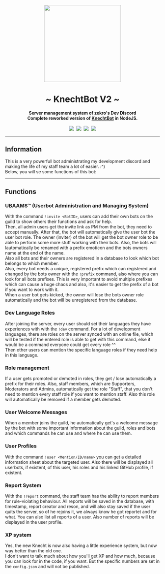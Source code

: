 <div align="center">
    <img src="http://zekro.de/dl/knechtv2-avatar.png" width="250"/>
    <h1> ~ KnechtBot V2 ~ </h1>
    <strong>Server management system of zekro's Dev Discord<br>Complete reworked version of <a href="https://github.com/zekroTJA/regiusBot">KnechtBot</a> in NodeJS.</strong><br/><br/>
    <a href="https://stats.uptimerobot.com/WPBJjHp26"><img src="https://img.shields.io/uptimerobot/status/m779430970-e7fbeac99e0f5b24c277880c.svg"/></a>&nbsp;
    <a href="https://stats.uptimerobot.com/WPBJjHp26"><img src="https://img.shields.io/uptimerobot/ratio/m779430970-e7fbeac99e0f5b24c277880c.svg"/></a>&nbsp;
    <a href=""><img src="https://img.shields.io/badge/current%20version-1.4.C48-07a5c1.svg"/></a>&nbsp;
    <a href="https://travis-ci.org/zekroTJA/KnechtBot2"><img src="https://travis-ci.org/zekroTJA/KnechtBot2.svg?branch=master"/></a>
</div>

---

## Information

This is a very powerfull bot administrating my development discord and making the life of my staff team a lot of easier. :^)  
Below, you will se some functions of this bot:

---
## Functions

### UBAAMS™ (Userbot Administration and Managing System)
With the command `!invite <BotID>`, users can add their own bots on the guild to show others their functions and ask for help.  
Then, all admin users get the invite link as PM from the bot, they need to accept manually. After that, the bot will automatically give the user bot the user bot role. The owner (inviter) of the bot will get the bot owner role to be able to perform some more stuff working with their bots. Also, the bots will lautomatically be renamed with a prefix emoticon and the bots owners name at the end of the name.  
Also all bots and their owners are registered in a database to look which bot belongs to which member.  
Also, every bot needs a unique, registered prefix which can registered and changed by the bots owner with the `!prefix` command, also where you can look for all bots prefixes. This is very important to avoid multiple prefixes which can cause a huge chaos and also, it's easier to get the prefix of a bot if you want to work with it.  
When a user bot gets kicked, the owner will lose the bots owner role automatically and the bot will be unregistered from the database.

### Dev Language Roles
After joining the server, every user should set their languages they have experiences with with the `!dev` command. For a lot of development languages, there are roles on the server synced with an online file, which will be tested if the entered role is able to get with this command, else it would be a command everyone could get every role ^^  
Then other users can mention the specific language roles if they need help in this language.

### Role management
If a user gets promoted or demoted in roles, they get / lose automatically a prefix for their roles. Also, staff members, which are Supporters, Moderators and Admins, automatically get the role "Staff", that you don't need to mention every staff role if you want to mention staff. Also this role will automatically be removed if a member gets demoted.

### User Welcome Messages
When a member joins the guild, he automatically get's a welcome message by the bot with some important information about the guild, roles and bots and which commands he can use and where he can use them.

### User Profiles
With the command `!user <Mention/ID/name>` you can get a detailed information sheet about the targeted user. Also there will be displayed all userbots, if existent, of this user, his roles and his linked GitHub profile, if existent.

### Report System
With the `!report` command, the staff team has the ability to report members for rule-violating behaviour. All reports will be saved in the database, with timestamp, report creator and reson, and will also stay saved if the user quits the server, so of he rejoins it, we always know he got reportet and for what. You can also list all reports of a user. Also number of reports will be displayed in the user profile.

### XP system
Yes, the new Knecht is now also having a little experience system, but now way better than the old one.  
I don't want to talk much about how you'll get XP and how much, because you can look for in the code, if you want. But the specific numbers are set in the `config.json` and will not be published.
